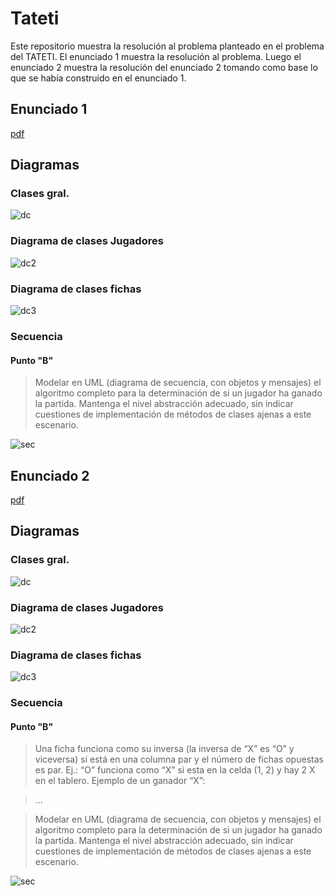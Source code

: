 # Tateti

Este repositorio muestra la resolución al problema planteado en el problema del TATETI. El enunciado 1 muestra la resolución al problema. Luego el enunciado 2 muestra la resolución del enunciado 2 tomando como base lo que se había construido en el enunciado 1. 

## Enunciado 1

[pdf](docs/T2_parcial_22_06_21.pdf)

## Diagramas

### Clases gral. 

![dc](http://www.plantuml.com/plantuml/proxy?cache=no&src=https://raw.githubusercontent.com/fiuba/algo3_tateti/master/diagrams/enunciado_1/dc.plantuml)

### Diagrama de clases Jugadores 

![dc2](http://www.plantuml.com/plantuml/proxy?cache=no&src=https://raw.githubusercontent.com/fiuba/algo3_tateti/master/diagrams/enunciado_1/dc_jugador.plantuml)

### Diagrama de clases fichas

![dc3](http://www.plantuml.com/plantuml/proxy?cache=no&src=https://raw.githubusercontent.com/fiuba/algo3_tateti/master/diagrams/enunciado_1/dc_ficha.plantuml)

### Secuencia

#### Punto "B"

> Modelar en UML (diagrama de secuencia, con objetos y mensajes) el algoritmo completo para
> la determinación de si un jugador ha ganado la partida. Mantenga el nivel abstracción
> adecuado, sin indicar cuestiones de implementación de métodos de clases ajenas a este
> escenario.

![sec](http://www.plantuml.com/plantuml/proxy?cache=no&src=https://raw.githubusercontent.com/fiuba/algo3_tateti/master/diagrams/enunciado_1/sequence_diagram_b.plantuml?token=AA6ASD43CMOT2VXOMFYV46TA2PRNI)

## Enunciado 2

[pdf](docs/T2_parcial_20_07_21.pdf)

## Diagramas

### Clases gral. 

![dc](http://www.plantuml.com/plantuml/proxy?cache=no&src=https://raw.githubusercontent.com/fiuba/algo3_tateti/master/diagrams/enunciado_2/dc.plantuml)

### Diagrama de clases Jugadores 

![dc2](http://www.plantuml.com/plantuml/proxy?cache=no&src=https://raw.githubusercontent.com/fiuba/algo3_tateti/master/diagrams/enunciado_2/dc_jugador.plantuml)

### Diagrama de clases fichas

![dc3](http://www.plantuml.com/plantuml/proxy?cache=no&src=https://raw.githubusercontent.com/fiuba/algo3_tateti/master/diagrams/enunciado_2/dc_ficha.plantuml)

### Secuencia

#### Punto "B"

> Una ficha funciona como su inversa (la inversa de “X” es “O” y viceversa) si está en una columna par y el
> número de fichas opuestas es par. Ej.: “O” funciona como “X” si esta en la celda (1, 2) y hay 2 X en el tablero.
> Ejemplo de un ganador “X”:

> ...

> Modelar en UML (diagrama de secuencia, con objetos y mensajes) el algoritmo completo para
> la determinación de si un jugador ha ganado la partida. Mantenga el nivel abstracción
> adecuado, sin indicar cuestiones de implementación de métodos de clases ajenas a este
> escenario.

![sec](http://www.plantuml.com/plantuml/proxy?cache=no&src=https://raw.githubusercontent.com/fiuba/algo3_tateti/master/diagrams/enunciado_2/sequence_diagram_b.plantuml)
